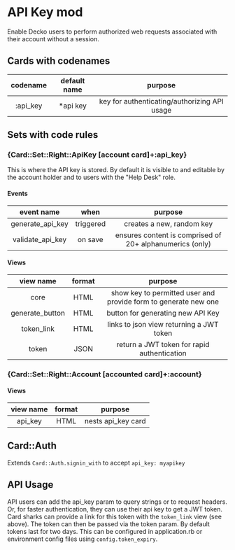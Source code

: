 <!--
# @title README - mod: API key
-->
# API Key mod
Enable Decko users to perform authorized web requests associated with their account
without a session.

## Cards with codenames

| codename | default name | purpose |
|:--------:|:------------:|:-------:|
| :api_key | *api key | key for authenticating/authorizing API usage |

## Sets with code rules

### {Card::Set::Right::ApiKey [account card]+:api_key}
This is where the API key is stored. By default it is visible to and editable by 
the account holder and to users with the "Help Desk" role.  

#### Events

| event name | when | purpose |
|:---------:|:------:|:-------:|
| generate_api_key | triggered | creates a new, random key |
| validate_api_key | on save | ensures content is comprised of 20+ alphanumerics (only) |

#### Views

| view name | format | purpose |
|:---------:|:------:|:-------:|
| core | HTML | show key to permitted user and provide form to generate new one |
| generate_button | HTML | button for generating new API Key |
| token_link | HTML | links to json view returning a JWT token |
| token | JSON | return a JWT token for rapid authentication |

### {Card::Set::Right::Account [accounted card]+:account}

#### Views

| view name | format | purpose |
|:---------:|:------:|:-------:|
| api_key | HTML | nests api_key card |

## Card::Auth

Extends `Card::Auth.signin_with` to accept `api_key: myapikey`

## API Usage

API users can add the api_key param to query strings or to request headers. Or, for 
faster authentication, they can use their api key to get a JWT token. Card sharks can
provide a link for this token with the `token_link` view (see above). The token can
then be passed via the token param. By default tokens last for two days. This can be
configured in application.rb or environment config files using `config.token_expiry`.
